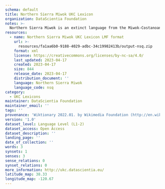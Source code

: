 ```yaml
---
schema: default
title: Northern Sierra Miwok UKC Lexicon
organization: DataScientia Foundation
notes: >-
  Northern Sierra Miwok is an extinct language from the Miwok-Costanoan family that used to be spoken in North America. The UKC Lexicon of Northern Sierra Miwok is represented as a lexico-semantic network. It consists of words, word senses, synsets, as well as sense-level and synset-level relationships
resources:
  - name: Northern Sierra Miwok UKC Lexicon LMF format
    url: >-
      resources/fa1aa6b0-9188-4029-adbc-34c19982413b/output-nsq.zip
    format: xml
    license: https://creativecommons.org/licenses/by-nc-sa/4.0/
    last_updated: 2023-04-17
    created: 2023-04-17
    size: 844
    release_date: 2023-04-17
    distribution_document: ''
    language: Northern Sierra Miwok
    language_code: nsq
category:
  - UKC Lexicons
maintainer: DataScientia Foundation
maintainer_email: ''
tags: ''
provenance: 'Wiktionary 2022.01. by Wikimedia Foundation (http://en.wiktionary.org); Princeton WordNet 2.1 by Princeton University (https://wordnet.princeton.edu)'
version: '1.0'
dataset_level: Language Level (L1-2)
dataset_access: Open Access
dataset_description: ''
landing_page: ''
date_of_collection: ''
words: 3
synsets: 1
senses: 3
sense_relations: 0
synset_relations: 0
more_information: http://ukc.datascientia.eu/
latitude_map: 38.33
longitude_map: -120.67
---
```

